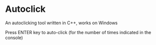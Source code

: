 # Autoclick

An autoclicking tool written in C++, works on Windows

Press ENTER key to auto-click (for the number of times indicated in the console)
